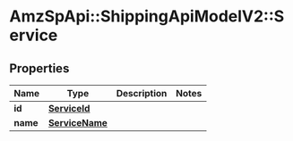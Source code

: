 # AmzSpApi::ShippingApiModelV2::Service

## Properties
Name | Type | Description | Notes
------------ | ------------- | ------------- | -------------
**id** | [**ServiceId**](ServiceId.md) |  | 
**name** | [**ServiceName**](ServiceName.md) |  | 

